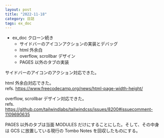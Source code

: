 ```yaml
---
layout: post
title: "2022-11-18"
category: 日誌
tags: ex_doc
---
```


- ex_doc クローン続き
  - サイドバーのアイコンアクションの実装とデバッグ
  - html 外余白
  - overflow, scrollbar デザイン
  - PAGES 以外のタブの実装

サイドバーのアイコンのアクション対応できた。

html 外余白対応できた。  
refs. https://www.freecodecamp.org/news/html-page-width-height/

overflow, scrollbar デザイン対応できた。  
refs. https://github.com/tailwindlabs/tailwindcss/issues/8200#issuecomment-1109690635

PAGES 以外のタブは当面 MODULES だけにすることにした。そして、その中身は GCS に放置している現行の Tombo Notes を回収したものにする。
